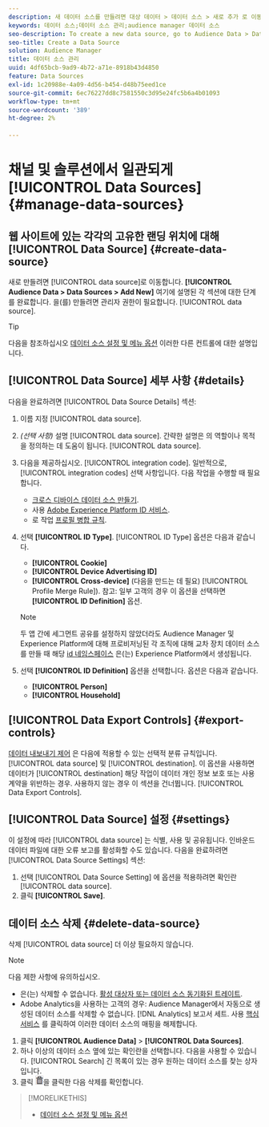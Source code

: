 ```yaml
---
description: 새 데이터 소스를 만들려면 대상 데이터 > 데이터 소스 > 새로 추가 로 이동하여 여기에 설명된 각 섹션에 대한 단계를 완료하십시오. 데이터 소스를 만들려면 관리자 권한이 필요합니다.
keywords: 데이터 소스;데이터 소스 관리;audience manager 데이터 소스
seo-description: To create a new data source, go to Audience Data > Data Sources > Add New and complete the steps for each section described here. Administrator permissions are required to create a data source.
seo-title: Create a Data Source
solution: Audience Manager
title: 데이터 소스 관리
uuid: 4df65bcb-9ad9-4b72-a71e-8918b43d4850
feature: Data Sources
exl-id: 1c20988e-4a09-4d56-b454-d48b75eed1ce
source-git-commit: 6ec76227dd8c7581550c3d95e24fc5b6a4b01093
workflow-type: tm+mt
source-wordcount: '389'
ht-degree: 2%

---
```


# 채널 및 솔루션에서 일관되게 [!UICONTROL Data Sources] {#manage-data-sources}

## 웹 사이트에 있는 각각의 고유한 랜딩 위치에 대해 [!UICONTROL Data Source] {#create-data-source}

새로 만들려면 [!UICONTROL data source]로 이동합니다. **[!UICONTROL Audience Data > Data Sources > Add New]** 여기에 설명된 각 섹션에 대한 단계를 완료합니다. 을(를) 만들려면 관리자 권한이 필요합니다. [!UICONTROL data source].

<!-- create-datasource.xml -->

>[!TIP]
>
>다음을 참조하십시오 [데이터 소스 설정 및 메뉴 옵션](../features/datasources-list-and-settings.md#settings-menu-options) 이러한 다른 컨트롤에 대한 설명입니다.

## [!UICONTROL Data Source] 세부 사항 {#details}

다음을 완료하려면 [!UICONTROL Data Source Details] 섹션:

1. 이름 지정 [!UICONTROL data source].
1. *(선택 사항)* 설명 [!UICONTROL data source]. 간략한 설명은 의 역할이나 목적을 정의하는 데 도움이 됩니다. [!UICONTROL data source].
1. 다음을 제공하십시오. [!UICONTROL integration code]. 일반적으로, [!UICONTROL integration codes] 선택 사항입니다. 다음 작업을 수행할 때 필요합니다.

   * [크로스 디바이스 데이터 소스 만들기](../features/profile-merge-rules/merge-rules-start.md#create-data-source).
   * 사용 [Adobe Experience Platform ID 서비스](https://experienceleague.adobe.com/docs/id-service/using/home.html).
   * 로 작업 [프로필 병합 규칙](../features/profile-merge-rules/merge-rules-start.md).

1. 선택 **[!UICONTROL ID Type]**. [!UICONTROL ID Type] 옵션은 다음과 같습니다.

   * **[!UICONTROL Cookie]**
   * **[!UICONTROL Device Advertising ID]**
   * **[!UICONTROL Cross-device]** (다음을 만드는 데 필요) [!UICONTROL Profile Merge Rule]). 참고: 일부 고객의 경우 이 옵션을 선택하면 **[!UICONTROL ID Definition]** 옵션.

   >[!NOTE]
   >
   >두 앱 간에 세그먼트 공유를 설정하지 않았더라도 Audience Manager 및 Experience Platform에 대해 프로비저닝된 각 조직에 대해 교차 장치 데이터 소스를 만들 때 해당 [id 네임스페이스](https://experienceleague.adobe.com/docs/experience-platform/identity/namespaces.html#manage-namespaces) 은(는) Experience Platform에서 생성됩니다.

1. 선택 **[!UICONTROL ID Definition]** 옵션을 선택합니다. 옵션은 다음과 같습니다.

   * **[!UICONTROL Person]**
   * **[!UICONTROL Household]**

## [!UICONTROL Data Export Controls] {#export-controls}

[데이터 내보내기 제어](../features/data-export-controls.md) 은 다음에 적용할 수 있는 선택적 분류 규칙입니다. [!UICONTROL data source] 및 [!UICONTROL destination]. 이 옵션을 사용하면 데이터가 [!UICONTROL destination] 해당 작업이 데이터 개인 정보 보호 또는 사용 계약을 위반하는 경우. 사용하지 않는 경우 이 섹션을 건너뜁니다. [!UICONTROL Data Export Controls].

## [!UICONTROL Data Source] 설정 {#settings}

이 설정에 따라 [!UICONTROL data source] 는 식별, 사용 및 공유됩니다. 인바운드 데이터 파일에 대한 오류 보고를 활성화할 수도 있습니다. 다음을 완료하려면 [!UICONTROL Data Source Settings] 섹션:

1. 선택 [!UICONTROL Data Source Setting] 에 옵션을 적용하려면 확인란 [!UICONTROL data source].
2. 클릭 **[!UICONTROL Save]**.

## 데이터 소스 삭제 {#delete-data-source}

<!-- t_datasource_delete.xml -->

삭제 [!UICONTROL data source] 더 이상 필요하지 않습니다.

>[!NOTE]
>
>다음 제한 사항에 유의하십시오.
>
>* 은(는) 삭제할 수 없습니다. [활성 대상자 또는 데이터 소스 동기화된 트레이트](../features/traits/client-activity-synced-audience-traits.md).
>* Adobe Analytics을 사용하는 고객의 경우: Audience Manager에서 자동으로 생성된 데이터 소스를 삭제할 수 없습니다. [!DNL Analytics] 보고서 세트. 사용 [핵심 서비스](https://experienceleague.adobe.com/docs/core-services/interface/about-core-services/core-services-landing.html) 를 클릭하여 이러한 데이터 소스의 매핑을 해제합니다.


1. 클릭 **[!UICONTROL Audience Data]** > **[!UICONTROL Data Sources]**.
1. 하나 이상의 데이터 소스 옆에 있는 확인란을 선택합니다.
다음을 사용할 수 있습니다. [!UICONTROL Search] 긴 목록이 있는 경우 원하는 데이터 소스를 찾는 상자입니다.
1. 클릭  ![](assets/icon_trash.png)을 클릭한 다음 삭제를 확인합니다.


>[!MORELIKETHIS]
>
>* [데이터 소스 설정 및 메뉴 옵션](../features/datasources-list-and-settings.md#settings-menu-options)

